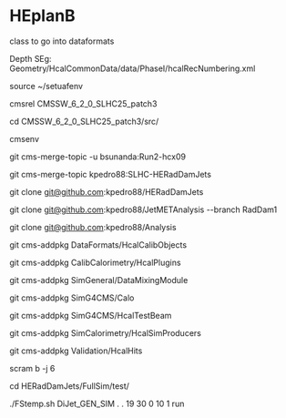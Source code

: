 # HEplanB

class to go into dataformats


Depth SEg: Geometry/HcalCommonData/data/PhaseI/hcalRecNumbering.xml

source ~/setuafenv

cmsrel CMSSW_6_2_0_SLHC25_patch3

cd CMSSW_6_2_0_SLHC25_patch3/src/

cmsenv

git cms-merge-topic -u bsunanda:Run2-hcx09

git cms-merge-topic kpedro88:SLHC-HERadDamJets

git clone git@github.com:kpedro88/HERadDamJets

git clone git@github.com:kpedro88/JetMETAnalysis --branch RadDam1

git clone git@github.com:kpedro88/Analysis

git cms-addpkg DataFormats/HcalCalibObjects

git cms-addpkg CalibCalorimetry/HcalPlugins

git cms-addpkg SimGeneral/DataMixingModule

git cms-addpkg SimG4CMS/Calo

git cms-addpkg SimG4CMS/HcalTestBeam

git cms-addpkg SimCalorimetry/HcalSimProducers

git cms-addpkg Validation/HcalHits

scram b -j 6

cd HERadDamJets/FullSim/test/

./FStemp.sh DiJet_GEN_SIM . . 19 30 0 10 1 run 
